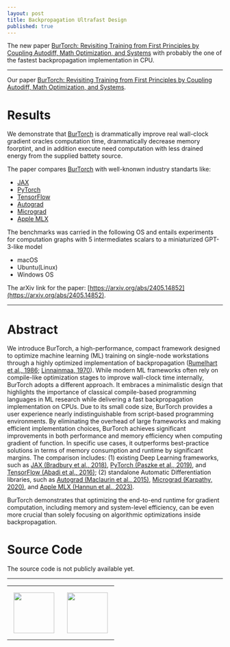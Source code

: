 ```yaml
---
layout: post
title: Backpropagation Ultrafast Design
published: true
---
```


The new paper [BurTorch: Revisiting Training from First Principles by Coupling Autodiff, Math Optimization, and Systems](https://arxiv.org/abs/2405.14852) with probably the one of the fastest backpropagation implementation in CPU.

---

Our paper [BurTorch: Revisiting Training from First Principles by Coupling Autodiff, Math Optimization, and Systems](https://arxiv.org/abs/2405.14852). 

# Results

We demonstrate that [BurTorch](https://arxiv.org/abs/2405.14852) is drammatically improve real wall-clock gradient oracles computation time, drammatically decrease memory foorptint, and in addition execute need computation with less drained energy from the supplied battety source.

The paper compares [BurTorch](https://arxiv.org/abs/2405.14852) with well-knonwn industry standarts like:

* [JAX](https://github.com/jax-ml/jax)
* [PyTorch](https://proceedings.neurips.cc/paper/2019/hash/bdbca288fee7f92f2bfa9f7012727740-Abstract.html)
* [TensorFlow](https://arxiv.org/abs/1605.08695)
* [Autograd](https://github.com/HIPS/autograd)
* [Micrograd](https://github.com/karpathy/micrograd)
* [Apple MLX](https://github.com/ml-explore)

The benchmarks was carried in the following OS and entails experiments for computation graphs with 5 intermediates scalars to a miniaturized GPT-3-like model

* macOS
* Ubuntu(Linux)
* Windows OS

The arXiv link for the paper: [https://arxiv.org/abs/2405.14852](https://arxiv.org/abs/2405.14852).

----

# Abstract

We introduce BurTorch, a high-performance, compact framework designed to optimize machine learning (ML) training on 
single-node workstations through a highly optimized implementation of backpropagation ([Rumelhart et al., 1986](https://www.nature.com/articles/323533a0); [Linnainmaa, 1970](https://scholar.googleusercontent.com/scholar.bib?q=info:wRjDZKQ_NKYJ:scholar.google.com/&output=citation&scisdr=ClHdwmNeENKs6Xb1i_s:AFWwaeYAAAAAZ87zk_vuPijL7H0txyMVOwPA1wQ&scisig=AFWwaeYAAAAAZ87zk4D5Rjhb-wNl_c2IxQBTkcc&scisf=4&ct=citation&cd=-1&hl=ru)).
While modern ML frameworks often rely on compile-like optimization stages to improve wall-clock time internally, BurTorch adopts a different approach. 
It embraces a minimalistic design that highlights the importance of classical compile-based programming languages in ML research while delivering a
fast backpropagation implementation on CPUs. Due to its small code size, BurTorch provides a user experience
nearly indistinguishable from script-based programming environments. By eliminating the overhead of large
frameworks and making efficient implementation choices, BurTorch achieves significant improvements in both
performance and memory efficiency when computing gradient of function. In specific use cases, it outperforms best-practice
solutions in terms of memory consumption and runtime by significant margins. The comparison includes: (1)
existing Deep Learning frameworks, such as [JAX (Bradbury et al., 2018)](https://github.com/jax-ml/jax), [PyTorch (Paszke et al., 2019)](https://proceedings.neurips.cc/paper/2019/hash/bdbca288fee7f92f2bfa9f7012727740-Abstract.html), and [TensorFlow (Abadi et al., 2016)](https://arxiv.org/abs/1605.08695); 
(2) standalone Automatic Differentiation libraries, such as [Autograd (Maclaurin et al., 2015)](https://github.com/HIPS/autograd), [Micrograd (Karpathy, 2020)](https://github.com/karpathy/micrograd), and [Apple MLX (Hannun et al., 2023)](https://github.com/ml-explore). 

BurTorch demonstrates that optimizing the end-to-end runtime for gradient computation, including memory and system-level efficiency, can
be even more crucial than solely focusing on algorithmic optimizations inside backpropagation.

# Source Code

The source code is not publicly available yet.

---

<table style="text-align:center;">
<tr>
<td style="padding:15px;text-align:center;vertical-align:middle;"> <img height="95px" src="https://burlachenkok.github.io/materials/KAUST-logo.svg"/> </td> 
<td style="padding:15px;text-align:center;vertical-align:middle;"> <img height="95px" src="https://burlachenkok.github.io/images/burtorch-logo-1.png"/> </td>
</tr>
</table>
